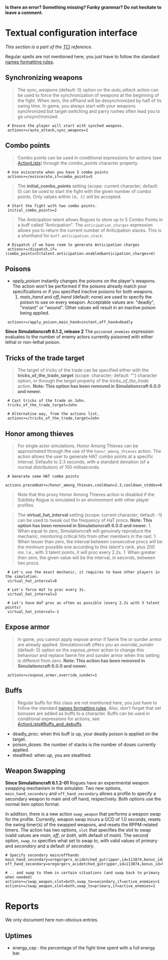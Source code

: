 **Is there an error? Something missing? Funky grammar? Do not hesitate to leave a comment.**



# Textual configuration interface
_This section is a part of the [TCI](TextualConfigurationInterface.md) reference._

Regular spells are not mentioned here, you just have to follow the standard [names formatting rules](TextualConfigurationInterface#Names_formatting.md).

## Synchronizing weapons
> The _sync\_weapons_ (default: 0) option on the _auto\_attack_ action can be used to force the synchronization of weapons at the beginning of the fight. When zero, the offhand will be desynchronized by half of its swing time. In game, you always start with your weapons synchronized but target switching and parry rushes often lead you to go unsynchronized.
```
 # Ensure the player will start with synched weapons.
 actions+=/auto_attack,sync_weapons=1
```

## Combo points
> Combo points can be used in conditional expressions for actions (see [ActionLists](ActionLists.md)) through the _combo\_points_ character property.
```
 # Use eviscerate when you have 5 combo points
 actions+=/eviscerate,if=combo_points=5
```

> The **initial\_combo\_points** setting (scope: current character; default: 0) can be used to start the fight with the given number of combo points. Only values within `[0; 5]` will be accepted.
```
 # Start the fight with two combo points.
 initial_combo_points=2
```

> The Anticipation talent allows Rogues to store up to 5 Combo Points in a buff called "Anticipation". The `anticipation_charges` expression allows you to return the current number of Anticipation stacks. This is a shorthand for `buff.anticipation.stack`.
```
 # Dispatch if we have room to generate Anticipation charges
 actions+=/dispatch,if=(combo_points<5(talent.anticipation.enabled&anticipation_charges<4)
```

## Poisons
  * _apply\_poison_ instantly changes the poisons on the player's weapons. The action won't be performed if the poisons already match your specifications or if you specified inactive poisons for both weapons.
    1. _main\_hand_ and _off\_hand_ (default: none) are used to specify the poison to use on every weapon. Acceptable values are: "deadly", "instant" or "wound". Other values will result in an inactive poison being applied.
```
 actions+=/apply_poison,main_hand=instant,off_hand=deadly
```

**Since Simulationcraft 6.1.2, release 2** The `poisoned_enemies` expression evaluates to the number of enemy actors currently poisoned with either lethal or non-lethal poison.

## Tricks of the trade target
> The target of tricks of the trade can be specified either with the **tricks\_of\_the\_trade\_target** (scope: character; default: "") character option, or through the _target_ property of the _tricks\_of\_the\_trade_ action. **Note: This option has been removed in Simulationcraft 6.0.0 and newer.**
```
 # Cast tricks of the trade on John.
 tricks_of_the_trade_target=John

 # Alternative way, from the actions list.
 actions+=/tricks_of_the_trade,target=John
```

## Honor among thieves
> For single actor simulations, Honor Among Thieves can be approximated through the use of the `honor_among_thieves` action. The action allows the user to generate HAT combo points at a specific interval. Defaults to 2.3 seconds, with a standard deviation (of a normal distribution) of 100 milliseconds.
```
 # Generate some HAT combo points
 actions.precombat+=/honor_among_thieves,cooldown=2.3,cooldown_stddev=0.1
```
> Note that this proxy Honor Among Thieves action is disabled if the Subtlety Rogue is simulated in an environment with other player profiles.

> The **virtual\_hat\_interval** setting (scope: current character; default: -1) can be used to tweak out the frequency of HaT procs. **Note: This option has been removed in Simulationcraft 6.0.0 and newer.**
    1. When equal to zero, Simulationcraft will genuinely reproduce the mechanic, monitoring critical hits from other members in the raid.
    1. When lesser than zero, the interval between consecutive procs will be the minimum possible one according to this talent's rank, plus 200 ms. I.e., with 3 talent points, it will proc every 2.2s.
    1. When greater then zero, the given value will be the interval, in seconds, between two procs.
```
 # Let's use the exact mechanic, it requires to have other players in the simulation.
 virtual_hat_interval=0

 # Let's force HaT to proc every 3s.
 virtual_hat_interval=3

 # Let's have HaT proc as often as possible (every 2.2s with 3 talent points)
 virtual_hat_interval=-1
```

## Expose armor
> In game, you cannot apply expose armor if faerie fire or sunder armor are already applied. Simulationcraft offers you an _override\_sunder_ (default: 0) option on the _expose\_armor_ action to change this behaviour and replace faerie fire and sunder armor when this setting is different from zero. **Note: This action has been removed in Simulationcraft 6.0.0 and newer.**
```
 actions+=/expose_armor,override_sunder=1
```

## Buffs
> Regular buffs for this class are not mentioned here, you just have to follow the standard [names formatting rules](TextualConfigurationInterface#Names_formatting.md). Also, don't forget that set bonuses are added as buffs to a character. Buffs can be used in conditional expressions for actions, see [ActionLists#Buffs\_and\_debuffs](ActionLists#Buffs_and_debuffs.md).

  * deadly\_proc: when this buff is up, your deadly poison is applied on the target.
  * poison\_doses: the number of stacks is the number of doses currently applied.
  * stealthed: when up, you are stealthed.

## Weapon Swapping

**Since Simulationcraft 6.1.2-01** Rogues have an experimental weapon swapping mechanism in the simulator. Two new options, `main_hand_secondary` and `off_hand_secondary` allows a profile to specify a secondary weapon to main and off hand, respectively. Both options use the normal item option format.

In addition, there is a new action `swap_weapon` that performs a weapon swap for the profile. Currently, weapon swap incurs a GCD of 1.0 seconds, resets the swing timer(s) of the swapped weapons, and resets the RPPM-related timers. The action has two options, `slot` that specifies the slot to swap (valid values are _main_, _off_, or _both_, with default of _main_). The second option, `swap_to` specifies what set to swap to, with valid values of _primary_ and _secondary_ and a default of _secondary_.

```
# Specify secondary main/offhands
main_hand_secondary=oregorgers_acidetched_gutripper,id=113874,bonus_id=567,enchant=mark_of_the_thunderlord
off_hand_secondary=oregorgers_acidetched_gutripper,id=113874,bonus_id=567,enchant=mark_of_the_thunderlord

# .. and swap to them in certain situations (and swap back to primary when needed)
actions+=/swap_weapon,slot=both,swap_to=secondary,if=active_enemies>1
actions+=/swap_weapon,slot=both,swap_to=primary,if=active_enemies=1
```

# Reports
We only document here non-obvious entries.

## Uptimes
  * energy\_cap : the percentage of the fight time spent with a full energy bar.